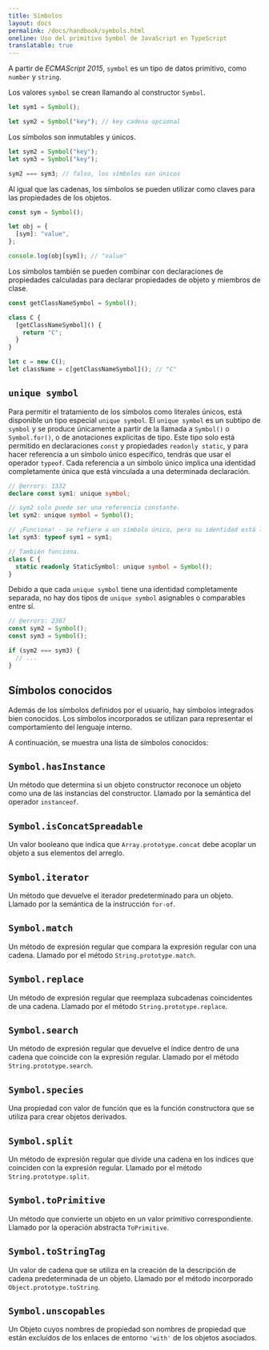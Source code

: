 ```yaml
---
title: Símbolos
layout: docs
permalink: /docs/handbook/symbols.html
oneline: Uso del primitivo Symbol de JavaScript en TypeScript
translatable: true
---
```


A partir de *ECMAScript 2015*, `symbol` es un tipo de datos primitivo, como `number` y `string`.

Los valores `symbol` se crean llamando al constructor `Symbol`.

```ts
let sym1 = Symbol();

let sym2 = Symbol("key"); // key cadena opcional
```

Los símbolos son inmutables y únicos.

```ts
let sym2 = Symbol("key");
let sym3 = Symbol("key");

sym2 === sym3; // falso, los símbolos son únicos
```

Al igual que las cadenas, los símbolos se pueden utilizar como claves para las propiedades de los objetos.

```ts
const sym = Symbol();

let obj = {
  [sym]: "value",
};

console.log(obj[sym]); // "value"
```

Los símbolos también se pueden combinar con declaraciones de propiedades calculadas para declarar propiedades de objeto y miembros de clase.

```ts
const getClassNameSymbol = Symbol();

class C {
  [getClassNameSymbol]() {
    return "C";
  }
}

let c = new C();
let className = c[getClassNameSymbol](); // "C"
```

## `unique symbol`

Para permitir el tratamiento de los símbolos como literales únicos, está disponible un tipo especial `unique symbol`. El `unique symbol` es un subtipo de `symbol` y se produce únicamente a partir de la llamada a `Symbol()` o `Symbol.for()`, o de anotaciones explícitas de tipo. Este tipo solo está permitido en declaraciones `const` y propiedades `readonly static`, y para hacer referencia a un símbolo único específico, tendrás que usar el operador `typeof`. Cada referencia a un símbolo único implica una identidad completamente única que está vinculada a una determinada declaración.

```ts twoslash
// @errors: 1332
declare const sym1: unique symbol;

// sym2 solo puede ser una referencia constante.
let sym2: unique symbol = Symbol();

// ¡Funciona! - se refiere a un símbolo único, pero su identidad está ligada a 'sym1'.
let sym3: typeof sym1 = sym1;

// También funciona.
class C {
  static readonly StaticSymbol: unique symbol = Symbol();
}
```

Debido a que cada `unique symbol` tiene una identidad completamente separada, no hay dos tipos de `unique symbol` asignables o comparables entre sí.

```ts twoslash
// @errors: 2367
const sym2 = Symbol();
const sym3 = Symbol();

if (sym2 === sym3) {
  // ...
}
```

## Símbolos conocidos

Además de los símbolos definidos por el usuario, hay símbolos integrados bien conocidos.
Los símbolos incorporados se utilizan para representar el comportamiento del lenguaje interno.

A continuación, se muestra una lista de símbolos conocidos:

## `Symbol.hasInstance`

Un método que determina si un objeto constructor reconoce un objeto como una de las instancias del constructor. Llamado por la semántica del operador `instanceof`.

## `Symbol.isConcatSpreadable`

Un valor booleano que indica que `Array.prototype.concat` debe acoplar un objeto a sus elementos del arreglo.

## `Symbol.iterator`

Un método que devuelve el iterador predeterminado para un objeto. Llamado por la semántica de la instrucción `for-of`.

## `Symbol.match`

Un método de expresión regular que compara la expresión regular con una cadena. Llamado por el método `String.prototype.match`.

## `Symbol.replace`

Un método de expresión regular que reemplaza subcadenas coincidentes de una cadena. Llamado por el método `String.prototype.replace`.

## `Symbol.search`

Un método de expresión regular que devuelve el índice dentro de una cadena que coincide con la expresión regular. Llamado por el método `String.prototype.search`.

## `Symbol.species`

Una propiedad con valor de función que es la función constructora que se utiliza para crear objetos derivados.

## `Symbol.split`

Un método de expresión regular que divide una cadena en los índices que coinciden con la expresión regular.
Llamado por el método `String.prototype.split`.

## `Symbol.toPrimitive`

Un método que convierte un objeto en un valor primitivo correspondiente.
Llamado por la operación abstracta `ToPrimitive`.

## `Symbol.toStringTag`

Un valor de cadena que se utiliza en la creación de la descripción de cadena predeterminada de un objeto.
Llamado por el método incorporado `Object.prototype.toString`.

## `Symbol.unscopables`

Un Objeto cuyos nombres de propiedad son nombres de propiedad que están excluidos de los enlaces de entorno `'with'` de los objetos asociados.
